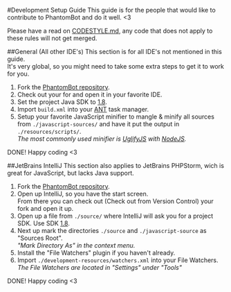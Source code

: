 #Development Setup Guide
This guide is for the people that would like to contribute to PhantomBot and do it well. <3

Please have a read on [CODESTYLE.md](https://github.com/PhantomBot/PhantomBot/blob/master/CODESTYLE.md), any code that does not apply to these rules will not get merged.

##General (All other IDE's)
This section is for all IDE's not mentioned in this guide.  
It's very global, so you might need to take some extra steps to get it to work for you.

1. Fork the [PhantomBot repository](https://github.com/PhantomBot/PhantomBot).
2. Check out your for and open it in your favorite IDE.
2. Set the project Java SDK to [1.8](http://www.oracle.com/technetwork/java/javase/overview/index.html).
3. Import `build.xml` into your [ANT](http://ant.apache.org/) task manager.
4. Setup your favorite JavaScript minifier to mangle & minify all sources from `./javascript-sources/` and have it put the output in `./resources/scripts/`.  
  *The most commonly used minifier is [UglifyJS](https://www.npmjs.com/package/uglify-js) with [NodeJS](https://nodejs.org).*

DONE! Happy coding <3

##JetBrains IntelliJ
This section also applies to JetBrains PHPStorm, wich is great for JavaScript, but lacks Java support.

1. Fork the [PhantomBot repository](https://github.com/PhantomBot/PhantomBot).
2. Open up IntelliJ, so you have the start screen.  
  From there you can check out (Check out from Version Control) your fork and open it up.
3. Open up a file from `./source/` where IntelliJ will ask you for a project SDK. Use SDK [1.8](http://www.oracle.com/technetwork/java/javase/overview/index.html).
4. Next up mark the directories `./source` and `./javascript-source` as "Sources Root".  
  *"Mark Directory As" in the context menu.*
5. Install the "File Watchers" plugin if you haven't already.
6. Import `./development-resources/watchers.xml` into your File Watchers.  
  *The File Watchers are located in "Settings" under "Tools"*

DONE! Happy coding <3